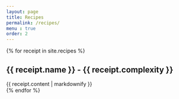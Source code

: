 ```yaml
---
layout: page
title: Recipes
permalink: /recipes/
menu : true
order: 2
---
```


{% for receipt in site.recipes %}
<h2>{{ receipt.name }} - {{ receipt.complexity }}</h2>
  <div>{{ receipt.content | markdownify }}</div>
{% endfor %}





